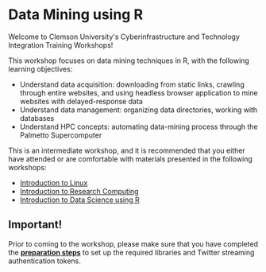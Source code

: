 # Data Mining using R 

Welcome to Clemson University's Cyberinfrastructure and Technology Integration Training Workshops!

This workshop focuses on data mining techniques in R, with the following learning objectives:

- Understand data acquisition: downloading from static links, crawling through entire websites, and using headless browser application to mine websites with delayed-response data
- Understand data management: organizing data directories, working with databases
- Understand HPC concepts: automating data-mining process through the Palmetto Supercomputer

This is an intermediate workshop, and it is recommended that you either have attended or are comfortable with materials presented 
in the following workshops:

- [Introduction to Linux](https://github.com/clemsonciti/linux-workshop)
- [Introduction to Research Computing](https://github.com/clemsonciti/hpc-workshop)
- [Introduction to Data Science using R](https://github.com/clemsonciti/data-science-r-01)


## Important!

Prior to coming to the workshop, please make sure that you have completed the 
**[preparation steps](https://github.com/clemsonciti/data-mining-r-workshop/blob/master/0_preparations.Rmd)** 
to set up the required libraries and Twitter streaming authentication tokens. 
